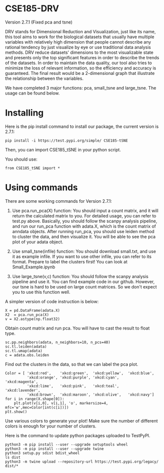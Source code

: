 # CSE185-DRV
Version 2.7.1 (Fixed pca and tsne)

DRV stands for Dimensional Reduction and Visualization, just like its name, this tool aims to work for the biological datasets that usually have multiple variables with relatively high dimension that people cannot describe any rational tendency by just visualize by eye or use traditional data analysis methods. DRV reduce datasets' dimensions to the most visualizable state and presents only the top significant features in order to describe the trends of the datasets. In order to maintain the data quality, our tool also tries to minimize the loss of relevant information, so the efficiency and accuracy is guaranteed. The final result would be a 2-dimensional graph that illustrate the relationship between the variables.

We have completed 3 major functions: pca, small_tsne and large_tsne. The usage can be found below.
# Installing
Here is the pip install command to install our package, the current version is 2.7.1:
```
pip install -i https://test.pypi.org/simple/ CSE185-tSNE
```
Then, you can import CSE185_tSNE in your python script.

You should use:
```
from CSE185_tSNE import *
```
# Using commands
There are some working commands for Version 2.7.1:

1. Use pca.run_pca(X) function: You should input a count matrix, and it will return the calculated matrix to you. For detailed usage, you can refer to test.py above. Basically, you should follow the scanpy analysis pipeline, and run our run_pca function with adata.X, which is the count matrix of anndata objects. After running run_pca, you should use leiden method to cluster the data, and then visualize it. You will be able to see the pca plot of your adata object.

2. Use small_tsne(infile) function: You should download small.txt, and use it as example infile. If you want to use other infile, you can refer to its format. Prepare to label the clusters first! You can look at Small_Example.ipynb

3. Use large_tsne(v,c) function: You should follow the scanpy analysis pipeline and use it. You can find example code in our github. However, our tsne is hard to be used on large count matrices. So we don't expect you to use this function well.

A simpler version of code instruction is below:
```
X = pd.DataFrame(adata.X)
X2  = pca.run_pca(X)
v = X2.astype(np.float32)
```
Obtain count matrix and run pca. You will have to cast the result to float type.
```
sc.pp.neighbors(adata, n_neighbors=10, n_pcs=40)
sc.tl.leiden(adata)
sc.tl.umap(adata)
c = adata.obs.leiden
```
Find out the clusters in the data, so that we can label the pca plot.
```
Color = [ 'xkcd:red',    'xkcd:green',  'xkcd:yellow',  'xkcd:blue',
          'xkcd:orange', 'xkcd:purple', 'xkcd:cyan',    'xkcd:magenta',
          'xkcd:lime',   'xkcd:pink',   'xkcd:teal',    'xkcd:lavender',
          'xkcd:brown',  'xkcd:maroon', 'xkcd:olive',   'xkcd:navy']
for i in range(X.shape[0]):
    plt.plot(v[i,0], v[i,1], 'o', markersize=4, mfc='w',mec=Color[int(c[i])])
plt.show()
```
Use various colors to generate your plot! Make sure the number of different colors is enough for your number of clusters.

Here is the command to update python packages uploaded to TestPyPI.
```
python3 -m pip install --user --upgrade setuptools wheel
python3 -m pip install --user --upgrade twine
python3 setup.py sdist bdist_wheel
ls dist
python3 -m twine upload --repository-url https://test.pypi.org/legacy/ dist/*
```
